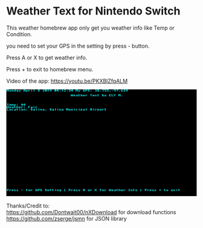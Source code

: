 # Weather Text for Nintendo Switch



This weather homebrew app only get you weather info like Temp or Condition.  

you need to set your GPS in the setting by press - button.

Press A or X to get weather info.  

Press + to exit to homebrew menu.   

Video of the app:
https://youtu.be/PKXBlZfqALM



![Screenshot](screenshot.jpg)


Thanks/Credit to:  
https://github.com/Dontwait00/nXDownload for download functions    
https://github.com/zserge/jsmn for JSON library